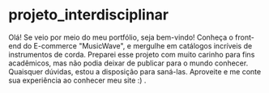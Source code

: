 # projeto_interdisciplinar
Olá! Se veio por meio do meu portfólio, seja bem-vindo! Conheça o front-end do E-commerce "MusicWave", e mergulhe em catálogos incríveis de instrumentos de corda. Preparei esse projeto com muito carinho para fins acadêmicos, mas não podia deixar de publicar para o mundo conhecer. Quaisquer dúvidas, estou a disposição para saná-las. Aproveite e me conte sua experiência ao conhecer meu site :) .
